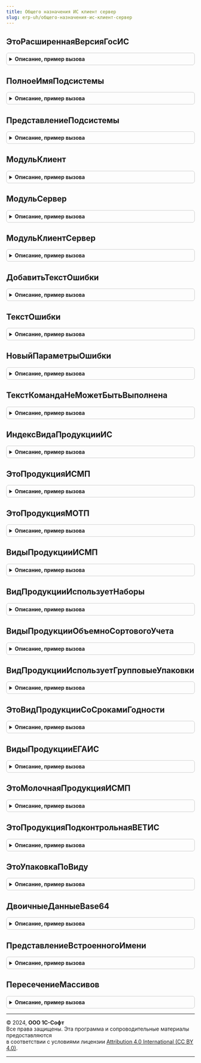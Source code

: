 ```yaml
---
title: Общего назначения ИС клиент сервер
slug: erp-uh/общего-назначения-ис-клиент-сервер
---
```



## ЭтоРасширеннаяВерсияГосИС
<details style="margin: 1em 0; padding: 0.5em; border: 1px solid #ccc; border-radius: 6px;">

<summary style="font-weight: bold; cursor: pointer;">Описание, пример вызова</summary>

```bsl

Функция ЭтоРасширеннаяВерсияГосИС(Подсистема = Неопределено) Экспорт
```

Пример вызова
```bsl
Результат = ОбщегоНазначенияИСКлиентСервер.ЭтоРасширеннаяВерсияГосИС(Подсистема);
```
</details>

## ПолноеИмяПодсистемы
<details style="margin: 1em 0; padding: 0.5em; border: 1px solid #ccc; border-radius: 6px;">

<summary style="font-weight: bold; cursor: pointer;">Описание, пример вызова</summary>

```bsl

Функция ПолноеИмяПодсистемы(ИмяПодсистемы) Экспорт
```

Пример вызова
```bsl
Результат = ОбщегоНазначенияИСКлиентСервер.ПолноеИмяПодсистемы(ИмяПодсистемы) 
```
</details>

## ПредставлениеПодсистемы
<details style="margin: 1em 0; padding: 0.5em; border: 1px solid #ccc; border-radius: 6px;">

<summary style="font-weight: bold; cursor: pointer;">Описание, пример вызова</summary>

```bsl

Функция ПредставлениеПодсистемы(Представление = "") Экспорт
```

Пример вызова
```bsl
Результат = ОбщегоНазначенияИСКлиентСервер.ПредставлениеПодсистемы(Представление);
```
</details>

## МодульКлиент
<details style="margin: 1em 0; padding: 0.5em; border: 1px solid #ccc; border-radius: 6px;">

<summary style="font-weight: bold; cursor: pointer;">Описание, пример вызова</summary>

```bsl

Функция МодульКлиент(ИмяПодсистемы) Экспорт
```

Пример вызова
```bsl
Результат = ОбщегоНазначенияИСКлиентСервер.МодульКлиент(ИмяПодсистемы) 
```
</details>

## МодульСервер
<details style="margin: 1em 0; padding: 0.5em; border: 1px solid #ccc; border-radius: 6px;">

<summary style="font-weight: bold; cursor: pointer;">Описание, пример вызова</summary>

```bsl

Функция МодульСервер(ИмяПодсистемы) Экспорт
```

Пример вызова
```bsl
Результат = ОбщегоНазначенияИСКлиентСервер.МодульСервер(ИмяПодсистемы) 
```
</details>

## МодульКлиентСервер
<details style="margin: 1em 0; padding: 0.5em; border: 1px solid #ccc; border-radius: 6px;">

<summary style="font-weight: bold; cursor: pointer;">Описание, пример вызова</summary>

```bsl

Функция МодульКлиентСервер(ИмяПодсистемы) Экспорт
```

Пример вызова
```bsl
Результат = ОбщегоНазначенияИСКлиентСервер.МодульКлиентСервер(ИмяПодсистемы) 
```
</details>

## ДобавитьТекстОшибки
<details style="margin: 1em 0; padding: 0.5em; border: 1px solid #ccc; border-radius: 6px;">

<summary style="font-weight: bold; cursor: pointer;">Описание, пример вызова</summary>

```bsl

// Добавляет в свойство структуры сообщения текст ошибки
//
// Параметры:
//  Сообщение    - Структура - сообщение, в которое добавляется текст ошибки.
//  ТекстОшибки  - Строка - добавляемый текст ошибки.
//
Процедура ДобавитьТекстОшибки(Сообщение, ТекстОшибки) Экспорт
```

Пример вызова
```bsl
ОбщегоНазначенияИСКлиентСервер.ДобавитьТекстОшибки(Сообщение, ТекстОшибки) 
```
</details>

## ТекстОшибки
<details style="margin: 1em 0; padding: 0.5em; border: 1px solid #ccc; border-radius: 6px;">

<summary style="font-weight: bold; cursor: pointer;">Описание, пример вызова</summary>

```bsl

// Возвращает текст для представления внутренней ошибки библиотек ГосИС.
//
// Параметры:
//  ПредставлениеПодсистемы  - Строка - представление интегрированной подсистемы
//  УточнениеОшибки - Строка - описание возникшей ошибки
//
// Возвращаемое значение:
//	Строка - дополненное описание ошибки
//
Функция ТекстОшибки(Знач ПредставлениеПодсистемы = "", Знач УточнениеОшибки) Экспорт
```

Пример вызова
```bsl
Результат = ОбщегоНазначенияИСКлиентСервер.ТекстОшибки(ПредставлениеПодсистемы, УточнениеОшибки) 
```
</details>

## НовыйПараметрыОшибки
<details style="margin: 1em 0; padding: 0.5em; border: 1px solid #ccc; border-radius: 6px;">

<summary style="font-weight: bold; cursor: pointer;">Описание, пример вызова</summary>

```bsl

Функция НовыйПараметрыОшибки() Экспорт
```

Пример вызова
```bsl
Результат = ОбщегоНазначенияИСКлиентСервер.НовыйПараметрыОшибки() 
```
</details>

## ТекстКомандаНеМожетБытьВыполнена
<details style="margin: 1em 0; padding: 0.5em; border: 1px solid #ccc; border-radius: 6px;">

<summary style="font-weight: bold; cursor: pointer;">Описание, пример вызова</summary>

```bsl

Функция ТекстКомандаНеМожетБытьВыполнена() Экспорт
```

Пример вызова
```bsl
Результат = ОбщегоНазначенияИСКлиентСервер.ТекстКомандаНеМожетБытьВыполнена() 
```
</details>

## ИндексВидаПродукцииИС
<details style="margin: 1em 0; padding: 0.5em; border: 1px solid #ccc; border-radius: 6px;">

<summary style="font-weight: bold; cursor: pointer;">Описание, пример вызова</summary>

```bsl

// Возвращает индекси вида продукции по переданному параметру и наоборот, а именно:
//  - Алкогольная - 0.
//  - Табак - 1.
//  - Обувь - 2.
//
// Параметры:
// 	ВидПродукцииИлиИндекс - Число, ПеречислениеСсылка.ВидыПродукцииИС - Параметр расчета индекса или значения по индексу.
// Возвращаемое значение:
// 	Число, ПеречислениеСсылка.ВидыПродукцииИС - Индекс или значение по индексу.
//
Функция ИндексВидаПродукцииИС(ВидПродукцииИлиИндекс) Экспорт
```

Пример вызова
```bsl
Результат = ОбщегоНазначенияИСКлиентСервер.ИндексВидаПродукцииИС(ВидПродукцииИлиИндекс) 
```
</details>

## ЭтоПродукцияИСМП
<details style="margin: 1em 0; padding: 0.5em; border: 1px solid #ccc; border-radius: 6px;">

<summary style="font-weight: bold; cursor: pointer;">Описание, пример вызова</summary>

```bsl

// Возвращает признак принадлежности переданного в параметре вида продукции к виду продукции ИС МП.
//
// Параметры:
//  ВидПродукции - ПеречислениеСсылка.ВидыПродукцииИС - Вид продукции для анализа
//  ВключатьТабачнуюПродукцию - Булево - Признак включения табачной продукции
//  ВключатьМолочнуюПродукцию - Булево - Признак вкючения молочной продукции
// Возвращаемое значение:
//  Булево - Принадлежность к виду продукции ИСМП.
//
Функция ЭтоПродукцияИСМП(ВидПродукции, ВключатьТабачнуюПродукцию = Ложь, ВключатьМолочнуюПродукцию = Истина) Экспорт
```

Пример вызова
```bsl
Результат = ОбщегоНазначенияИСКлиентСервер.ЭтоПродукцияИСМП(ВидПродукции, ВключатьТабачнуюПродукцию, ВключатьМолочнуюПродукцию);
```
</details>

## ЭтоПродукцияМОТП
<details style="margin: 1em 0; padding: 0.5em; border: 1px solid #ccc; border-radius: 6px;">

<summary style="font-weight: bold; cursor: pointer;">Описание, пример вызова</summary>

```bsl

// Возвращает признак принадлежности переданного в параметре вида продукции к виду продукции МОТП.
//
// Параметры:
//  ВидПродукции - ПеречислениеСсылка.ВидыПродукцииИС - Вид продукции для анализа
// Возвращаемое значение:
//  Булево - Принадлежность к виду продукции МОТП.
//
Функция ЭтоПродукцияМОТП(ВидПродукции) Экспорт
```

Пример вызова
```bsl
Результат = ОбщегоНазначенияИСКлиентСервер.ЭтоПродукцияМОТП(ВидПродукции) 
```
</details>

## ВидыПродукцииИСМП
<details style="margin: 1em 0; padding: 0.5em; border: 1px solid #ccc; border-radius: 6px;">

<summary style="font-weight: bold; cursor: pointer;">Описание, пример вызова</summary>

```bsl

// Возвращает перечень маркируемой продукции, оборот которой фиксируется в ИС МП.
//
// Параметры:
//  ВключатьТабачнуюПродукцию - Булево - Признак включения табачной продукции
//  ВключатьМолочнуюПродукцию - Булево - Признак включения молочной продукции
//  ВключатьАлкоголь          - Булево - Признак включения пивной и слабоалкогольной продукции
//
// Возвращаемое значение:
//   Массив Из ПеречислениеСсылка.ВидыПродукцииИС - список видов маркируемой продукции ИСМП.
//
Функция ВидыПродукцииИСМП(ВключатьТабачнуюПродукцию = Ложь, ВключатьМолочнуюПродукцию = Истина, ВключатьАлкоголь = Истина) Экспорт
```

Пример вызова
```bsl
Результат = ОбщегоНазначенияИСКлиентСервер.ВидыПродукцииИСМП(ВключатьТабачнуюПродукцию, ВключатьМолочнуюПродукцию, ВключатьАлкоголь);
```
</details>

## ВидПродукцииИспользуетНаборы
<details style="margin: 1em 0; padding: 0.5em; border: 1px solid #ccc; border-radius: 6px;">

<summary style="font-weight: bold; cursor: pointer;">Описание, пример вызова</summary>

```bsl

// Признак использования наборов для вида продукции.
//
// Параметры:
// 	ВидПродукции - ПеречислениеСсылка.ВидыПродукцииИС - вид маркируемой продукции
// Возвращаемое значение:
// 	Булево - Признак использования наборов для вида продукции.
Функция ВидПродукцииИспользуетНаборы(ВидПродукции) Экспорт
```

Пример вызова
```bsl
Результат = ОбщегоНазначенияИСКлиентСервер.ВидПродукцииИспользуетНаборы(ВидПродукции) 
```
</details>

## ВидыПродукцииОбъемноСортовогоУчета
<details style="margin: 1em 0; padding: 0.5em; border: 1px solid #ccc; border-radius: 6px;">

<summary style="font-weight: bold; cursor: pointer;">Описание, пример вызова</summary>

```bsl

Функция ВидыПродукцииОбъемноСортовогоУчета() Экспорт
```

Пример вызова
```bsl
Результат = ОбщегоНазначенияИСКлиентСервер.ВидыПродукцииОбъемноСортовогоУчета() 
```
</details>

## ВидПродукцииИспользуетГрупповыеУпаковки
<details style="margin: 1em 0; padding: 0.5em; border: 1px solid #ccc; border-radius: 6px;">

<summary style="font-weight: bold; cursor: pointer;">Описание, пример вызова</summary>

```bsl

// Признак использования групповых упаковок для вида продукции.
//
// Параметры:
// 	ВидПродукции - ПеречислениеСсылка.ВидыПродукцииИС - вид маркируемой продукции
// Возвращаемое значение:
// 	Булево - Признак использования групповых упаковок для вида продукции.
Функция ВидПродукцииИспользуетГрупповыеУпаковки(ВидПродукции) Экспорт
```

Пример вызова
```bsl
Результат = ОбщегоНазначенияИСКлиентСервер.ВидПродукцииИспользуетГрупповыеУпаковки(ВидПродукции) 
```
</details>

## ЭтоВидПродукцииСоСрокамиГодности
<details style="margin: 1em 0; padding: 0.5em; border: 1px solid #ccc; border-radius: 6px;">

<summary style="font-weight: bold; cursor: pointer;">Описание, пример вызова</summary>

```bsl

// Вид продукции ИС МП требует указание срока годности в операциях нанесения КМ
//
// Параметры:
//  ВидПродукции - ПеречислениеСсылка.ВидыПродукцииИС - Вид продукции
//  УчитыватьМолочнуюПродукцию - Булево - Флаг учета молочной продукции
//
// Возвращаемое значение:
//  Булево - вид продукции требует указания срока годности
Функция ЭтоВидПродукцииСоСрокамиГодности(ВидПродукции, УчитыватьМолочнуюПродукцию = Истина) Экспорт
```

Пример вызова
```bsl
Результат = ОбщегоНазначенияИСКлиентСервер.ЭтоВидПродукцииСоСрокамиГодности(ВидПродукции, УчитыватьМолочнуюПродукцию);
```
</details>

## ВидыПродукцииЕГАИС
<details style="margin: 1em 0; padding: 0.5em; border: 1px solid #ccc; border-radius: 6px;">

<summary style="font-weight: bold; cursor: pointer;">Описание, пример вызова</summary>

```bsl

Функция ВидыПродукцииЕГАИС() Экспорт
```

Пример вызова
```bsl
Результат = ОбщегоНазначенияИСКлиентСервер.ВидыПродукцииЕГАИС() 
```
</details>

## ЭтоМолочнаяПродукцияИСМП
<details style="margin: 1em 0; padding: 0.5em; border: 1px solid #ccc; border-radius: 6px;">

<summary style="font-weight: bold; cursor: pointer;">Описание, пример вызова</summary>

```bsl

// Возвращает признак принадлежности переданного в параметре вида продукции к молочной продукции ИСМП.
//
// Параметры:
//  ВидПродукции - ПеречислениеСсылка.ВидыПродукцииИС - Вид продукции для анализа
// Возвращаемое значение:
//  Булево - Принадлежность к виду молочной продукции ИСМП.
//
Функция ЭтоМолочнаяПродукцияИСМП(ВидПродукции) Экспорт
```

Пример вызова
```bsl
Результат = ОбщегоНазначенияИСКлиентСервер.ЭтоМолочнаяПродукцияИСМП(ВидПродукции) 
```
</details>

## ЭтоПродукцияПодконтрольнаяВЕТИС
<details style="margin: 1em 0; padding: 0.5em; border: 1px solid #ccc; border-radius: 6px;">

<summary style="font-weight: bold; cursor: pointer;">Описание, пример вызова</summary>

```bsl

// Возвращает признак принадлежности переданного в параметре вида продукции к видам продукции, подконтрольным учету в ВетИС.
//
// Параметры:
//  ВидПродукции - ПеречислениеСсылка.ВидыПродукцииИС - Вид продукции для анализа
// Возвращаемое значение:
//  Булево - Истина, если по виду продукции ведется учет в ВетИС.
//
Функция ЭтоПродукцияПодконтрольнаяВЕТИС(ВидПродукции) Экспорт
```

Пример вызова
```bsl
Результат = ОбщегоНазначенияИСКлиентСервер.ЭтоПродукцияПодконтрольнаяВЕТИС(ВидПродукции) 
```
</details>

## ЭтоУпаковкаПоВиду
<details style="margin: 1em 0; padding: 0.5em; border: 1px solid #ccc; border-radius: 6px;">

<summary style="font-weight: bold; cursor: pointer;">Описание, пример вызова</summary>

```bsl

//Определяет является ли тип упаковки логистической или групповой товарной упаковкой.
//
//Параметры:
//  ВидУпаковки                 - ПеречислениеСсылка.ТипыУпаковок - тип упаковки
//  НеЗаполненКакУпаковка       - Булево - Истина если пустой вид рассматривать как "возможно упаковка"
//  ВключатьОбъемноСортовойУчет - Булево - Обработка объемно-сортовых кодов
//Возвращаемое значение:
//   Булево - Истина, если вид упаковки относится к логистической или групповой.
Функция ЭтоУпаковкаПоВиду(ВидУпаковки, НеЗаполненКакУпаковка = Ложь, ВключатьОбъемноСортовойУчет = Истина) Экспорт
```

Пример вызова
```bsl
Результат = ОбщегоНазначенияИСКлиентСервер.ЭтоУпаковкаПоВиду(ВидУпаковки, НеЗаполненКакУпаковка, ВключатьОбъемноСортовойУчет);
```
</details>

## ДвоичныеДанныеBase64
<details style="margin: 1em 0; padding: 0.5em; border: 1px solid #ccc; border-radius: 6px;">

<summary style="font-weight: bold; cursor: pointer;">Описание, пример вызова</summary>

```bsl

// Конвертирует двоичные данные в Base64
//
// Параметры:
// 	ДвоичныеДанные - ДвоичныеДанные - Двоичные данные
// Возвращаемое значение:
// 	Строка - Строка в Base64
Функция ДвоичныеДанныеBase64(ДвоичныеДанные) Экспорт
```

Пример вызова
```bsl
Результат = ОбщегоНазначенияИСКлиентСервер.ДвоичныеДанныеBase64(ДвоичныеДанные) 
```
</details>

## ПредставлениеВстроенногоИмени
<details style="margin: 1em 0; padding: 0.5em; border: 1px solid #ccc; border-radius: 6px;">

<summary style="font-weight: bold; cursor: pointer;">Описание, пример вызова</summary>

```bsl

// Формирует представление параметра в формате CamelCase в строковое представление с пробелами.
//
// Параметры:
//  ИмяПараметра - Произвольный - Имя параметра.
//
// Возвращаемое значение:
//  Строка - Представление параметра с пробелами.
Функция ПредставлениеВстроенногоИмени(ИмяПараметра) Экспорт
```

Пример вызова
```bsl
Результат = ОбщегоНазначенияИСКлиентСервер.ПредставлениеВстроенногоИмени(ИмяПараметра) 
```
</details>

## ПересечениеМассивов
<details style="margin: 1em 0; padding: 0.5em; border: 1px solid #ccc; border-radius: 6px;">

<summary style="font-weight: bold; cursor: pointer;">Описание, пример вызова</summary>

```bsl

Функция ПересечениеМассивов(Массив1, Массив2) Экспорт
```

Пример вызова
```bsl
Результат = ОбщегоНазначенияИСКлиентСервер.ПересечениеМассивов(Массив1, Массив2) 
```
</details>

---

© 2024, **ООО 1С-Софт**  
Все права защищены. Эта программа и сопроводительные материалы предоставляются  
в соответствии с условиями лицензии [Attribution 4.0 International (CC BY 4.0)](https://creativecommons.org/licenses/by/4.0/legalcode).

---
